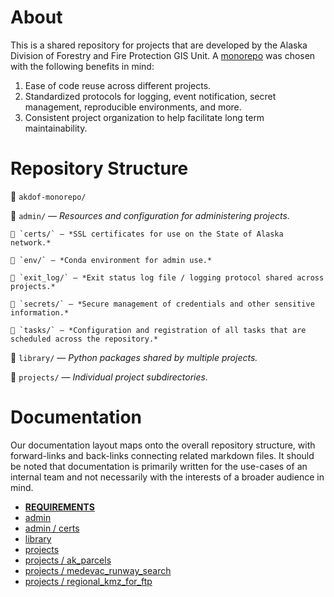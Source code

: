 # About
This is a shared repository for projects that are developed by the Alaska Division of Forestry and Fire Protection GIS Unit. A [monorepo](https://en.wikipedia.org/wiki/Monorepo) was chosen with the following benefits in mind:
1. Ease of code reuse across different projects.
2. Standardized protocols for logging, event notification, secret management, reproducible environments, and more.
3. Consistent project organization to help facilitate long term maintainability.

# Repository Structure
📁 `akdof-monorepo/`

  📁 `admin/` — *Resources and configuration for administering projects.*

    📁 `certs/` — *SSL certificates for use on the State of Alaska network.*  

    📁 `env/` — *Conda environment for admin use.* 

    📁 `exit_log/` — *Exit status log file / logging protocol shared across projects.*

    📁 `secrets/` — *Secure management of credentials and other sensitive information.*

    📁 `tasks/` — *Configuration and registration of all tasks that are scheduled across the repository.*

  📁 `library/` — *Python packages shared by multiple projects.*

  📁 `projects/` — *Individual project subdirectories.*
		

# Documentation
Our documentation layout maps onto the overall repository structure, with forward-links and back-links connecting related markdown files. It should be noted that documentation is primarily written for the use-cases of an internal team and not necessarily with the interests of a broader audience in mind.

- [**REQUIREMENTS**](REQUIREMENTS.md)
- [admin](admin/README.md)
- [admin / certs](admin/certs/README.md)
- [library](library/README.md)
- [projects](projects/README.md)
- [projects / ak_parcels](projects/ak_parcels/README.md) 
- [projects / medevac_runway_search](projects/medevac_runway_search/README.md)
- [projects / regional_kmz_for_ftp](projects/regional_kmz_for_ftp/README.md)